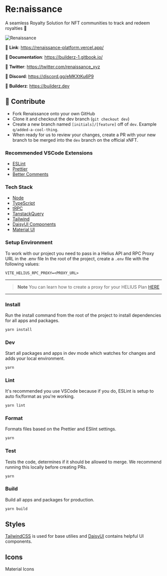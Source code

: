 # Re:naissance

A seamless Royalty Solution for NFT communities to track and redeem royalties 👑

![Renaissance](/public/renaissance.png)

👑 **Link**: <https://renaissance-platform.vercel.app/>

📄 **Documentation**: <https://builderz-1.gitbook.io/>

🐤 **Twitter**: <https://twitter.com/renaissance_xyz>

💬 **Discord**: <https://discord.gg/eMKXtKu6P9>

🔗 **Builderz**: <https://builderz.dev>

## 🤝 Contribute

- Fork Renaissance onto your own GitHub
- Clone it and checkout the dev branch (`git checkout dev`)
- Create a new branch named `[initials]/[feature]` off of `dev`. Example `q/added-a-cool-thing`.
- When ready for us to review your changes, create a PR with your new branch to be merged into the `dev` branch on the official xNFT.

### Recommended VSCode Extensions

- [ESLint](https://marketplace.visualstudio.com/items?itemName=dbaeumer.vscode-eslint)
- [Prettier](https://marketplace.visualstudio.com/items?itemName=esbenp.prettier-vscode)
- [Better Comments](https://marketplace.visualstudio.com/items?itemName=aaron-bond.better-comments)

### Tech Stack

- [Node](https://nodejs.org/en/)
- [TypeScript](https://www.typescriptlang.org/)
- [tRPC](https://trpc.io/)
- [TanstackQuery](https://tanstack.com/query/latest)
- [Tailwind](https://tailwindcss.com/)
- [DaisyUI Components](https://daisyui.com/)
- [Material UI](https://mui.com)

### Setup Environment

To work with our project you need to pass in a Helius API and RPC Proxy URL in the .env file In the root of the project, create a `.env` file with the following values:

```
VITE_HELIUS_RPC_PROXY=<PROXY_URL>
```

---

> **Note**
> You can learn how to create a proxy for your HELIUS Plan [HERE](https://docs.helius.xyz/reference/how-to-stop-your-api-key-from-leaking)

---

### Install

Run the install command from the root of the project to install dependencies for all apps and packages.

```sh
yarn install
```

### Dev

Start all packages and apps in dev mode which watches for changes and adds your local environment.

```sh
yarn
```

### Lint

It's recommended you use VSCode because if you do, ESLint is setup to auto fix/format as you're working.

```sh
yarn lint
```

### Format

Formats files based on the Prettier and ESlint settings.

```sh
yarn
```

### Test

Tests the code, determines if it should be allowed to merge. We recommend running this locally before creating PRs.

```sh
yarn
```

### Build

Build all apps and packages for production.

```sh
yarn build
```

## Styles

[TailwindCSS](https://tailwindcss.com/) is used for base utilies and [DaisyUI](https://daisyui.com/) contains helpful UI components.

## Icons

Material Icons
